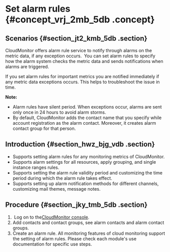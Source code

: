 # Set alarm rules {#concept_vrj_2mb_5db .concept}

## Scenarios {#section_jt2_kmb_5db .section}

CloudMonitor offers alarm rule service to notify through alarms on the metric data, if any exception occurs.  You can set alarm rules to specify how the alarm system checks the metric data and sends notifications when alarms are triggered.

If you set alarm rules for important metrics you are notified immediately if any metric data exceptions occurs. This helps to troubleshoot the issue in time.

**Note:** 

-   Alarm rules have silent period. When exceptions occur, alarms are sent only once in 24 hours to avoid alarm storms.
-   By default, CloudMonitor adds the contact name that you specify while account registration as the alarm contact. Moreover, it creates alarm contact group for that person.

## Introduction {#section_hwz_bjg_vdb .section}

-   Supports setting alarm rules for any monitoring metrics of CloudMonitor.
-   Supports alarm settings for all resources, apply grouping, and single instance ranges rules.
-   Supports setting the alarm rule validity period and customizing the time period during which the alarm rule takes effect.
-   Supports setting up alarm notification methods for different channels, customizing mail themes, message notes.

## Procedure {#section_jky_tmb_5db .section}

1.   Log on to the[CloudMonitor console](https://cms.console.aliyun.com/#/cloud/ecs).
2.  Add contacts and contact groups, see alarm contacts and alarm contact groups.
3.  Create an alarm rule. All monitoring features of cloud monitoring support the setting of alarm rules. Please check each module's use documentation for specific use steps.


